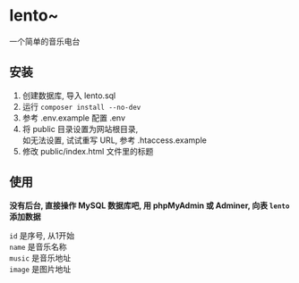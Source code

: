 # lento~

一个简单的音乐电台

## 安装

1. 创建数据库, 导入 lento.sql  
2. 运行 `composer install --no-dev`  
3. 参考 .env.example 配置 .env  
4. 将 public 目录设置为网站根目录,  
  如无法设置, 试试重写 URL, 参考 .htaccess.example  
5. 修改 public/index.html 文件里的标题  


## 使用

**没有后台, 直接操作 MySQL 数据库吧, 用 phpMyAdmin 或 Adminer, 向表 `lento` 添加数据**  

`id` 是序号, 从1开始  
`name` 是音乐名称  
`music` 是音乐地址  
`image` 是图片地址  